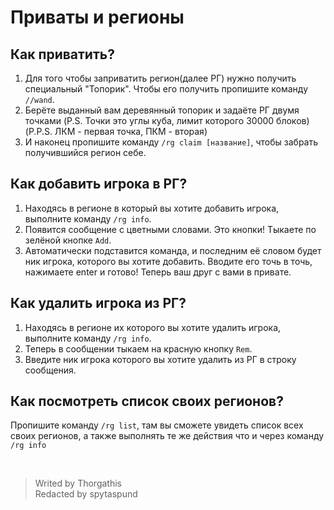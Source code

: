 # Приваты и регионы

## Как приватить?

1. Для того чтобы заприватить регион(далее РГ) нужно получить специальный "Топорик". Чтобы его получить пропишите команду ```//wand```.
2. Берёте выданный вам деревянный топорик и задаёте РГ двумя точками (P.S. Точки это углы куба, лимит которого 30000 блоков) (P.P.S. ЛКМ - первая точка, ПКМ - вторая)
3. И наконец пропишите команду ```/rg claim [название]```, чтобы забрать получившийся регион себе.

## Как добавить игрока в РГ?

1. Находясь в регионе в который вы хотите добавить игрока, выполните команду ```/rg info```.
2. Появится сообщение с цветными словами. Это кнопки! Тыкаете по зелёной кнопке ```Add```.
3. Автоматически подставится команда, и последним её словом будет ник игрока, которого вы хотите добавить. Вводите его точь в точь, нажимаете enter и готово! Теперь ваш друг с вами в привате.

## Как удалить игрока из РГ?

1. Находясь в регионе их которого вы хотите удалить игрока, выполните команду ```/rg info```.
2. Теперь в сообщении тыкаем на красную кнопку ```Rem```.
3. Введите ник игрока которого вы хотите удалить из РГ в строку сообщения.

## Как посмотреть список своих регионов?

Пропишите команду ```/rg list```, там вы сможете увидеть список всех своих регионов, а также выполнять те же действия что и через команду ```/rg info```

<br>

> Writed by Thorgathis \
> Redacted by spytaspund
